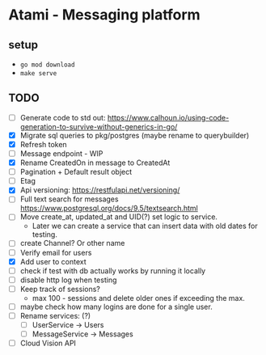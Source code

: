 # Atami - Messaging platform


## setup
- `go mod download`
- `make serve`

## TODO
- [ ] Generate code to std out: https://www.calhoun.io/using-code-generation-to-survive-without-generics-in-go/
- [x] Migrate sql queries to pkg/postgres (maybe rename to querybuilder)
- [x] Refresh token
- [ ] Message endpoint - WIP
- [x] Rename CreatedOn in message to CreatedAt
- [ ] Pagination + Default result object
- [ ] Etag
- [x] Api versioning: https://restfulapi.net/versioning/
- [ ] Full text search for messages https://www.postgresql.org/docs/9.5/textsearch.html
- [ ] Move create_at, updated_at  and UID(?) set logic to service. 
    - Later we can create a service that can insert data with old dates for testing.
- [ ] create Channel? Or other name
- [ ] Verify email for users
- [x] Add user to context
- [ ] check if test with db actually works by running it locally 
- [ ] disable http log when testing
- [ ] Keep track of sessions?
    - max 100 - sessions and delete older ones if exceeding the max.
- [ ] maybe check how many logins are done for a single user.
- [ ] Rename services: (?)
    - [ ] UserService -> Users
    - [ ] MessageService -> Messages
- [ ] Cloud Vision API 

